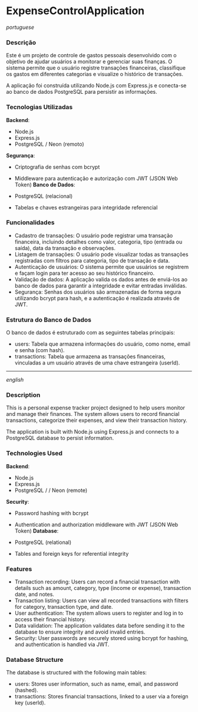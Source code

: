 # ExpenseControlApplication

*portuguese*

### Descrição
Este é um projeto de controle de gastos pessoais desenvolvido com o objetivo de ajudar usuários a monitorar e gerenciar suas finanças. O sistema permite que o usuário registre transações financeiras, classifique os gastos em diferentes categorias e visualize o histórico de transações.

A aplicação foi construída utilizando Node.js com Express.js e conecta-se ao banco de dados PostgreSQL para persistir as informações.

### Tecnologias Utilizadas
**Backend**:

- Node.js
- Express.js
- PostgreSQL / Neon (remoto)

**Segurança**:

- Criptografia de senhas com bcrypt
- Middleware para autenticação e autorização com JWT (JSON Web Token)
**Banco de Dados**:

- PostgreSQL (relacional)
- Tabelas e chaves estrangeiras para integridade referencial
  
### Funcionalidades
- Cadastro de transações: O usuário pode registrar uma transação financeira, incluindo detalhes como valor, categoria, tipo (entrada ou saída), data da transação e observações.
- Listagem de transações: O usuário pode visualizar todas as transações registradas com filtros para categoria, tipo de transação e data.
- Autenticação de usuários: O sistema permite que usuários se registrem e façam login para ter acesso ao seu histórico financeiro.
- Validação de dados: A aplicação valida os dados antes de enviá-los ao banco de dados para garantir a integridade e evitar entradas inválidas.
- Segurança: Senhas dos usuários são armazenadas de forma segura utilizando bcrypt para hash, e a autenticação é realizada através de JWT.

### Estrutura do Banco de Dados
O banco de dados é estruturado com as seguintes tabelas principais:

- users: Tabela que armazena informações do usuário, como nome, email e senha (com hash).
- transactions: Tabela que armazena as transações financeiras, vinculadas a um usuário através de uma chave estrangeira (userId).

---
*english*

### Description
This is a personal expense tracker project designed to help users monitor and manage their finances. The system allows users to record financial transactions, categorize their expenses, and view their transaction history.

The application is built with Node.js using Express.js and connects to a PostgreSQL database to persist information.

### Technologies Used
**Backend**:

- Node.js
- Express.js
- PostgreSQL / / Neon (remote)

**Security**:

- Password hashing with bcrypt
- Authentication and authorization middleware with JWT (JSON Web Token)
**Database**:

- PostgreSQL (relational)
- Tables and foreign keys for referential integrity
### Features
- Transaction recording: Users can record a financial transaction with details such as amount, category, type (income or expense), transaction date, and notes.
- Transaction listing: Users can view all recorded transactions with filters for category, transaction type, and date.
- User authentication: The system allows users to register and log in to access their financial history.
- Data validation: The application validates data before sending it to the database to ensure integrity and avoid invalid entries.
- Security: User passwords are securely stored using bcrypt for hashing, and authentication is handled via JWT.
### Database Structure
The database is structured with the following main tables:

- users: Stores user information, such as name, email, and password (hashed).
- transactions: Stores financial transactions, linked to a user via a foreign key (userId).
